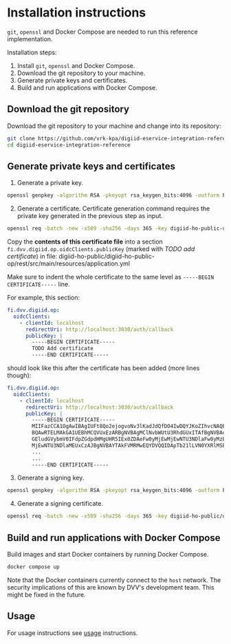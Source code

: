 # Installation instructions

`git`, `openssl` and Docker Compose are needed to run this reference implementation.

Installation steps:
1. Install `git`, `openssl` and Docker Compose.
2. Download the git repository to your machine.
3. Generate private keys and certificates.
4. Build and run applications with Docker Compose.

## Download the git repository

Download the git repository to your machine and change into its repository:

```sh
git clone https://github.com/vrk-kpa/digiid-eservice-integration-reference.git
cd digiid-eservice-integration-reference
```

## Generate private keys and certificates

1. Generate a private key.

```sh
openssl genpkey -algorithm RSA -pkeyopt rsa_keygen_bits:4096 -outform PEM -out digiid-ho-public-oidc-tester/client-private-key.pem
```

2. Generate a certificate. Certificate generation command requires the private key generated in the previous step as input.

```sh
openssl req -batch -new -x509 -sha256 -days 365 -key digiid-ho-public-oidc-tester/client-private-key.pem -outform PEM -out digiid-ho-public-oidc-tester/client-certificate.pem
```

Copy the **contents of this certificate file** into a section `fi.dvv.digiid.op.oidcClients.publicKey` (marked with *TODO add certificate*) in file: digiid-ho-public/digiid-ho-public-op/rest/src/main/resources/application.yml

Make sure to indent the whole certificate to the same level as `-----BEGIN CERTIFICATE-----` line.

For example, this section:

```yaml
fi.dvv.digiid.op:
  oidcClients:
    - clientId: localhost
      redirectUri: http://localhost:3030/auth/callback
      publicKey: |
        -----BEGIN CERTIFICATE-----
        TODO Add certificate
        -----END CERTIFICATE-----
```

should look like this after the certificate has been added (more lines though):

```yaml
fi.dvv.digiid.op:
  oidcClients:
    - clientId: localhost
      redirectUri: http://localhost:3030/auth/callback
      publicKey: |
        -----BEGIN CERTIFICATE-----
        MIIFazCCA1OgAwIBAgIUFt8Qo2ejogvoNv3lKadJdQfDO4IwDQYJKoZIhvcNAQEL
        BQAwRTELMAkGA1UEBhMCQVUxEzARBgNVBAgMClNvbWUtU3RhdGUxITAfBgNVBAoM
        GEludGVybmV0IFdpZGdpdHMgUHR5IEx0ZDAeFw0yMjEwMjEwNTU3NDlaFw0yMzEw
        MjEwNTU3NDlaMEUxCzAJBgNVBAYTAkFVMRMwEQYDVQQIDApTb21lLVN0YXRlMSEw
        ...
        ...
        -----END CERTIFICATE-----
```

3. Generate a signing key.

```sh
openssl genpkey -algorithm RSA -pkeyopt rsa_keygen_bits:4096 -outform PEM -out digiid-ho-public/digiid-ho-public-op/rest/src/main/resources/signing-private-key.pem
```

4. Generate a signing certificate.

```sh
openssl req -batch -new -x509 -sha256 -days 365 -key digiid-ho-public/digiid-ho-public-op/rest/src/main/resources/signing-private-key.pem -outform PEM -out digiid-ho-public/digiid-ho-public-op/rest/src/main/resources/signing-certificate.pem
```

## Build and run applications with Docker Compose

Build images and start Docker containers by running Docker Compose.

```sh
docker compose up
```

Note that the Docker containers currently connect to the `host` network. The security implications of this are known by DVV's development team. This might be fixed in the future.

## Usage

For usage instructions see [usage](USAGE.md) instructions.

